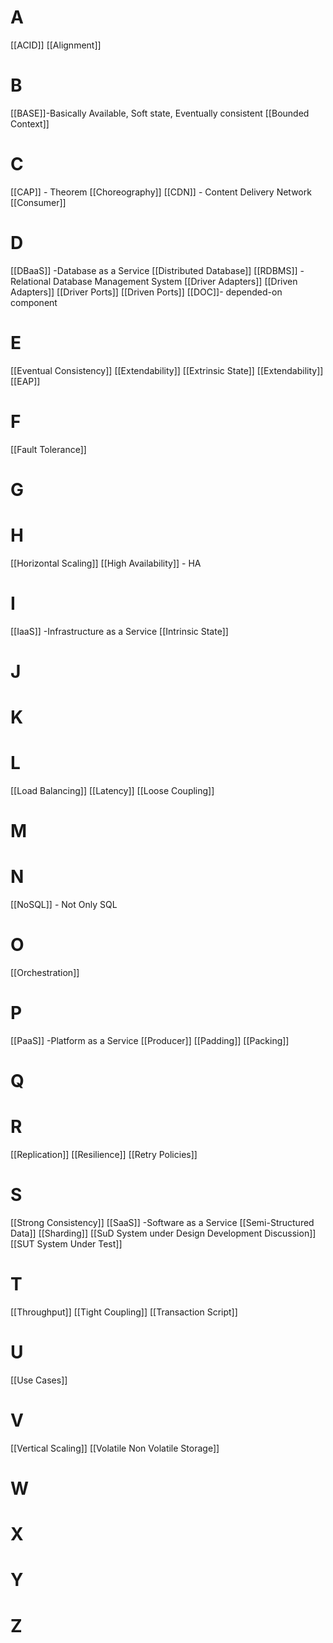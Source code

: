 

# A
[[ACID]]
[[Alignment]]

# B
[[BASE]]-Basically Available, Soft state, Eventually consistent
[[Bounded Context]] 

# C
[[CAP]] - Theorem
[[Choreography]]
[[CDN]]  - Content Delivery Network
[[Consumer]]

# D
[[DBaaS]] -Database as a Service
[[Distributed Database]]
[[RDBMS]] - Relational Database Management System
[[Driver Adapters]]
[[Driven Adapters]]
[[Driver Ports]]
[[Driven Ports]]
[[DOC]]- depended-on component

# E
[[Eventual Consistency]]
[[Extendability]]
[[Extrinsic State]]
[[Extendability]] 
[[EAP]]

# F
[[Fault Tolerance]]


# G


# H
[[Horizontal Scaling]]
[[High Availability]] - HA


# I 
[[IaaS]] -Infrastructure as a Service
[[Intrinsic State]]

# J


# K


# L
[[Load Balancing]] 
[[Latency]]
[[Loose Coupling]]

# M



# N
[[NoSQL]] - Not Only SQL


# O
[[Orchestration]]


# P
[[PaaS]] -Platform as a Service
[[Producer]] 
[[Padding]]
[[Packing]]

# Q


# R
[[Replication]] 
[[Resilience]]
[[Retry Policies]]

# S
[[Strong Consistency]]
[[SaaS]] -Software as a Service
[[Semi-Structured Data]]
[[Sharding]]
[[SuD System under Design  Development  Discussion]]
[[SUT System Under Test]] 

# T
[[Throughput]]
[[Tight Coupling]]
[[Transaction Script]]

# U 
[[Use Cases]]

# V 
[[Vertical Scaling]]
[[Volatile Non Volatile Storage]]

# W


# X


# Y


# Z






